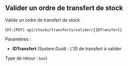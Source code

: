 ## <span id='validerordretransfertstock'>Valider un ordre de transfert de stock</span>

Valide un ordre de transfert de stock

Url :`[PUT] api/stocks/transferts/valider/{IDTransfert}`

Paramètres : 

- **IDTransfert** (System.Guid) : L'ID de transfert à valider

Type de retour : `bool`

